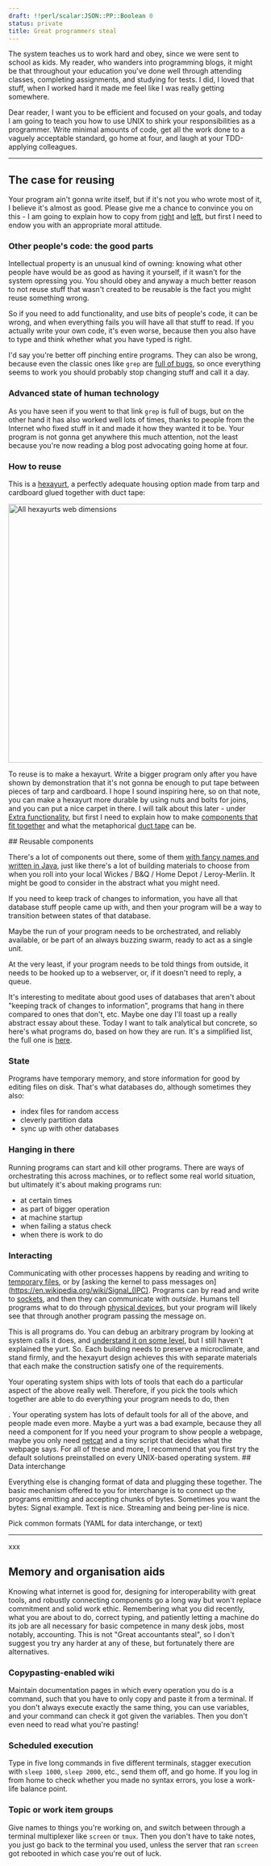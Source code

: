 ```yaml
---
draft: !!perl/scalar:JSON::PP::Boolean 0
status: private
title: Great programmers steal
---
```


The system teaches us to work hard and obey, since we were sent to school as kids. My reader, who wanders into programming blogs, it might be that throughout your education you've done well through attending classes, completing assignments, and studying for tests. I did, I loved that stuff, when I worked hard it made me feel like I was really getting somewhere. 

Dear reader, I want you to be efficient and focused on your goals, and today I am going to teach you how to use UNIX to shirk your responsibilities as a programmer. Write minimal amounts of code, get all the work done to a vaguely acceptable standard, go home at four, and laugh at your TDD-applying colleagues.

---
## The case for reusing
Your program ain't gonna write itself, but if it's not you who wrote most of it, I believe it's almost as good. Please give me a chance to convince you on this - I am going to explain how to copy from [right](https://en.wikipedia.org/wiki/Copyright) and [left](https://en.wikipedia.org/wiki/Copyleft), but first I need to endow you with an appropriate moral attitude.

### Other people's code: the good parts
Intellectual property is an unusual kind of owning: knowing what other people have would be as good as having it yourself, if it wasn't for the system opressing you. You should obey and anyway a much better reason to not reuse stuff that wasn't created to be reusable is the fact you might reuse something wrong.

So if you need to add functionality, and use bits of people's code, it can be wrong, and when everything fails you will have all that stuff to read. If you actually write your own code, it's even worse, because then you also have to type and think whether what you have typed is right.

I'd say you're better off pinching entire programs. They can also be wrong, because even the classic ones like `grep` are [full of bugs](https://debbugs.gnu.org/cgi/pkgreport.cgi?package=grep), so once everything seems to work you should probably stop changing stuff and call it a day.

### Advanced state of human technology
As you have seen if you went to that link `grep` is full of bugs, but on the other hand it has also worked well lots of times, thanks to people from the Internet who fixed stuff in it and made it how they wanted it to be. Your program is not gonna get anywhere this much attention, not the least because you're now reading a blog post advocating going home at four.

### How to reuse
This is a [hexayurt](https://en.wikipedia.org/wiki/Hexayurt), a perfectly adequate housing option made from tarp and cardboard glued together with duct tape:

<a title="By Vinay Gupta?; original uploader was Ray Van De Walker at en.wikipedia [Public domain], via Wikimedia Commons" href="https://commons.wikimedia.org/wiki/File:All_hexayurts_web_dimensions.png"><img width="512" alt="All hexayurts web dimensions" src="https://upload.wikimedia.org/wikipedia/commons/thumb/d/dc/All_hexayurts_web_dimensions.png/512px-All_hexayurts_web_dimensions.png"></a>

To reuse is to make a hexayurt. Write a bigger program only after you have shown by demonstration that it's not gonna be enough to put tape between pieces of tarp and cardboard. I hope I sound inspiring here, so on that note, you can make a hexayurt more durable by using nuts and bolts for joins, and you can put a nice carpet in there. I will talk about this later - under [Extra functionality](./#extra-functionality), but first I need to explain how to make [components that fit together](./#reusable-components) and what the metaphorical [duct tape](./#data-interchange) can be.

##<a name="reusable-components"> </a> Reusable components

There's a lot of components out there, some of them [with fancy names and written in Java](https://projects.apache.org/), just like there's a lot of building materials to choose from when you roll into your local Wickes / B&Q / Home Depot / Leroy-Merlin. It might be good to consider in the abstract what you might need.

If you need to keep track of changes to information, you have all that database stuff people came up with, and then your program will be a way to transition between states of that database. 

Maybe the run of your program needs to be orchestrated, and reliably available, or be part of an always buzzing swarm, ready to act as a single unit.

At the very least, if your program needs to be told things from outside, it needs to be hooked up to a webserver, or, if it doesn't need to reply, a queue.

It's interesting to meditate about good uses of databases that aren't about "keeping track of changes to information", programs that hang in there compared to ones that don't, etc. Maybe one day I'll toast up a really abstract essay about these. Today I want to talk analytical but concrete, so here's what programs do, based on how they are run. It's a simplified list, the full one is [here](https://en.wikipedia.org/wiki/System_call#Categories_of_system_calls).

### State
Programs have temporary memory, and store information for good by editing files on disk. That's what databases do, although sometimes they also:
- index files for random access
- cleverly partition data
- sync up with other databases

### Hanging in there
Running programs can start and kill other programs. There are ways of orchestrating this across machines, or to reflect some real world situation, but ultimately it's about making programs run:
- at certain times
- as part of bigger operation
- at machine startup
- when failing a status check
- when there is work to do

### Interacting
Communicating with other processes happens by reading and writing to [temporary files](https://en.wikipedia.org/wiki/Named_pipe), or by [asking the kernel to pass messages on](https://en.wikipedia.org/wiki/Signal_(IPC). Programs can by read and write to [sockets](https://en.wikipedia.org/wiki/Unix_domain_socket), and then they can communicate with *outside*.
Humans tell programs what to do through [physical devices](https://en.wikipedia.org/wiki/Device_file), but your program will likely see that through another program passing the message on.

This is all programs do. You can debug an arbitrary program by looking at system calls it does, and [understand it on some level](https://sysdig.com/blog/fascinating-world-linux-system-calls/), but I still haven't explained the yurt. So. Each building needs to preserve a microclimate, and stand firmly, and the hexayurt design achieves this with separate materials that each make the construction satisfy one of the requirements.

Your operating system ships with lots of tools that each do a particular aspect of the above really well. Therefore, if you pick the tools which together are able to do everything your program needs to do, then 

. Your operating system has lots of default tools for all of the above, and people made even more. Maybe a yurt was a bad example, because they all need a component for If you need your program to show people a webpage, maybe you only need [netcat](https://en.wikipedia.org/wiki/Netcat#Making_any_process_a_server) and a tiny script that decides what the webpage says. 
For all of these and more, I recommend that you first try the default solutions preinstalled on every UNIX-based operating system. 
##<a name="data-interchange"> </a> Data interchange

Everything else is changing format of data and plugging these together.
The basic mechanism offered to you for interchange is to connect up the programs emitting and accepting chunks of bytes. Sometimes you want the bytes: Signal example.
Text is nice. Streaming and being per-line is nice.
 
Pick common formats (YAML for data interchange, or text)

---
xxx

## Memory and organisation aids
Knowing what internet is good for, designing for interoperability with great tools, and robustly connecting components go a long way but won't replace commitment and solid work ethic. Remembering what you did recently, what you are about to do, correct typing, and patiently letting a machine do its job are all necessary for basic competence in many desk jobs, most notably, accounting. This is not "Great accountants steal", so I don't suggest you try any harder at any of these, but fortunately there are alternatives.

### Copypasting-enabled wiki
Maintain documentation pages in which every operation you do is a command, such that you have to only copy and paste it from a terminal. If you don't always execute exactly the same thing, you can use variables, and your command can check it got given the variables. Then you don't even need to read what you're pasting!

### Scheduled execution
Type in five long commands in five different terminals, stagger execution with `sleep 1000`, `sleep 2000`, etc., send them off, and go home. If you log in from home to check whether you made no syntax errors, you lose a work-life balance point.

### Topic or work item groups
Give names to things you're working on, and switch between through a terminal multiplexer like `screen` or `tmux`. Then you don't have to take notes, you just go back to the terminal you used, unless the server that ran `screen` got rebooted in which case you're out of luck.
